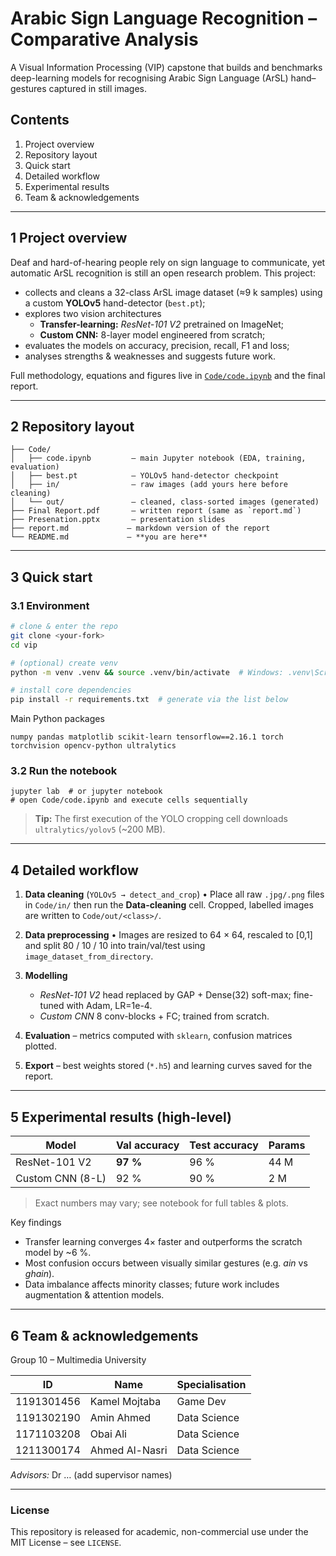 # Arabic Sign Language Recognition – Comparative Analysis

A Visual Information Processing (VIP) capstone that builds and benchmarks deep-learning models for recognising Arabic Sign Language (ArSL) hand–gestures captured in still images.

## Contents

1.  Project overview
2.  Repository layout
3.  Quick start
4.  Detailed workflow
5.  Experimental results
6.  Team & acknowledgements

---

## 1  Project overview

Deaf and hard-of-hearing people rely on sign language to communicate, yet automatic ArSL recognition is still an open research problem.  This project:

* collects and cleans a 32-class ArSL image dataset (≈9 k samples) using a custom **YOLOv5** hand-detector (`best.pt`);
* explores two vision architectures
    * **Transfer-learning:** _ResNet-101 V2_ pretrained on ImageNet;
    * **Custom CNN:** 8-layer model engineered from scratch;
* evaluates the models on accuracy, precision, recall, F1 and loss;
* analyses strengths & weaknesses and suggests future work.

Full methodology, equations and figures live in [`Code/code.ipynb`](Code/code.ipynb) and the final report.

---

## 2  Repository layout

```
├── Code/
│   ├── code.ipynb         – main Jupyter notebook (EDA, training, evaluation)
│   ├── best.pt            – YOLOv5 hand-detector checkpoint
│   ├── in/                – raw images (add yours here before cleaning)
│   └── out/               – cleaned, class-sorted images (generated)
├── Final Report.pdf       – written report (same as `report.md`)
├── Presenation.pptx       – presentation slides
├── report.md             – markdown version of the report
└── README.md             – **you are here**
```

---

## 3  Quick start

### 3.1  Environment

```bash
# clone & enter the repo
git clone <your-fork>
cd vip

# (optional) create venv
python -m venv .venv && source .venv/bin/activate  # Windows: .venv\Scripts\activate

# install core dependencies
pip install -r requirements.txt  # generate via the list below
```

Main Python packages
```
numpy pandas matplotlib scikit-learn tensorflow==2.16.1 torch torchvision opencv-python ultralytics
```

### 3.2  Run the notebook

```
jupyter lab  # or jupyter notebook
# open Code/code.ipynb and execute cells sequentially
```

> **Tip:** The first execution of the YOLO cropping cell downloads `ultralytics/yolov5` (~200 MB).

---

## 4  Detailed workflow

1. **Data cleaning**  (`YOLOv5 → detect_and_crop`)
   • Place all raw `.jpg/.png` files in `Code/in/` then run the **Data-cleaning** cell.  Cropped, labelled images are written to `Code/out/<class>/`.

2. **Data preprocessing**
   • Images are resized to 64 × 64, rescaled to [0,1] and split 80 / 10 / 10 into train/val/test using `image_dataset_from_directory`.

3. **Modelling**
   * _ResNet-101 V2_ head replaced by GAP + Dense(32) soft-max; fine-tuned with Adam, LR=1e-4.
   * _Custom CNN_ 8 conv-blocks + FC; trained from scratch.

4. **Evaluation**  – metrics computed with `sklearn`, confusion matrices plotted.

5. **Export**  – best weights stored (`*.h5`) and learning curves saved for the report.

---

## 5  Experimental results (high-level)

| Model            | Val accuracy | Test accuracy | Params |
|------------------|-------------|--------------|--------|
| ResNet-101 V2    | **97 %**    | 96 %          | 44 M   |
| Custom CNN (8-L) | 92 %        | 90 %          | 2 M    |

> Exact numbers may vary; see notebook for full tables & plots.

Key findings
* Transfer learning converges 4× faster and outperforms the scratch model by ~6 %.
* Most confusion occurs between visually similar gestures (e.g. _ain_ vs _ghain_).
* Data imbalance affects minority classes; future work includes augmentation & attention models.

---

## 6  Team & acknowledgements

Group 10 – Multimedia University

| ID        | Name            | Specialisation |
|-----------|-----------------|---------------|
| 1191301456| Kamel Mojtaba   | Game Dev       |
| 1191302190| Amin Ahmed      | Data Science   |
| 1171103208| Obai Ali        | Data Science   |
| 1211300174| Ahmed Al-Nasri  | Data Science   |

*Advisors:* Dr … (add supervisor names)

---

### License

This repository is released for academic, non-commercial use under the MIT License – see `LICENSE`. 